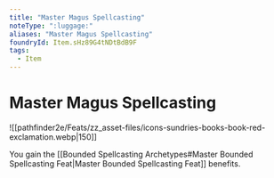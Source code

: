 ```yaml
---
title: "Master Magus Spellcasting"
noteType: ":luggage:"
aliases: "Master Magus Spellcasting"
foundryId: Item.sHz89G4tNDtBdB9F
tags:
  - Item
---
```


# Master Magus Spellcasting
![[pathfinder2e/Feats/zz_asset-files/icons-sundries-books-book-red-exclamation.webp|150]]

You gain the [[Bounded Spellcasting Archetypes#Master Bounded Spellcasting Feat|Master Bounded Spellcasting Feat]] benefits.
